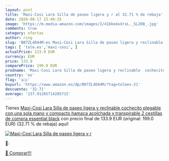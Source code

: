 ```yaml
---
layout: post
title: 'Maxi-Cosi Lara Silla de paseo ligera y r al 32.71 % de rebaja'
date: 2020-08-17 15:49:15
image: 'https://m.media-amazon.com/images/I/41bke4xXrxL._SL200_.jpg'
comments: true
category: ofertas
author: ring
slug: 'B07ZL4D44M-es Maxi-Cosi Lara Silla de paseo ligera y reclinable...'
tags: [ 'tole.es','maxi-cosi', ]
actualPrice: 133.9 EUR
currency: EUR
price: 133.9
comparePrice: 199.0 EUR
prodname: 'Maxi-Cosi Lara Silla de paseo ligera y reclinable  cochecito plegable con una sola mano y compacto  hamaca acolchada y transpirable  2 cestillas de compra  essential black'
country: 'es'
flag: '🇪🇸'
buyurl: 'https://www.amazon.es/dp/B07ZL4D44M/?tag=tolees-21'
descuento: '32.71'
average: '137.91285714285715'
---
```


Tienes [Maxi-Cosi Lara Silla de paseo ligera y reclinable  cochecito plegable con una sola mano y compacto  hamaca acolchada y transpirable  2 cestillas de compra  essential black](https://www.amazon.es/dp/B07ZL4D44M/?tag=tolees-21) con precio final de  133.9 EUR (original: 199.0 EUR) (32.71 %  de rebaja) aqui!

[![Maxi-Cosi Lara Silla de paseo ligera y r](https://m.media-amazon.com/images/I/41bke4xXrxL._SL200_.jpg)](https://www.amazon.es/dp/B07ZL4D44M/?tag=tolees-21)

🔎:


[🛒 Comprar!!!](https://www.amazon.es/dp/B07ZL4D44M/?tag=tolees-21)
